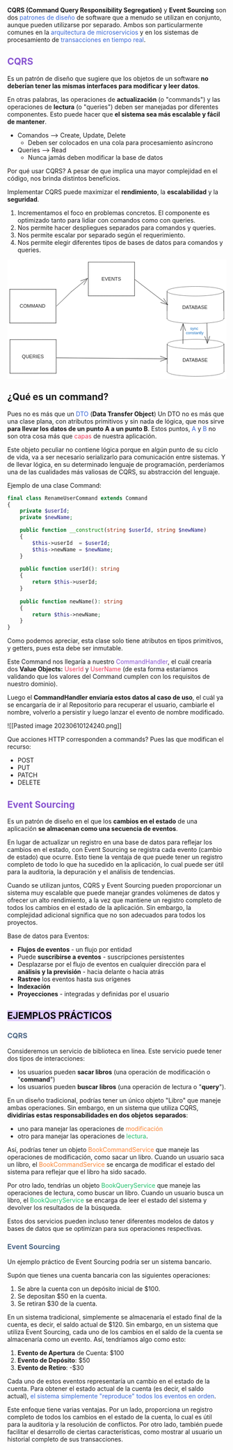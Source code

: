 **CQRS (Command Query Responsibility Segregation)** y **Event Sourcing** son dos <span style='color:#3867d6'>patrones de diseño</span> de software que a menudo se utilizan en conjunto, aunque pueden utilizarse por separado. Ambos son particularmente comunes en la <span style='color:#3867d6'>arquitectura de microservicios</span> y en los sistemas de procesamiento de <span style='color:#3867d6'>transacciones en tiempo real</span>.

## <span style='color:#8854d0'>CQRS</span> 
Es un patrón de diseño que sugiere que los objetos de un software **no deberían tener las mismas interfaces para modificar y leer datos**. 

En otras palabras, las operaciones de **actualización** (o "commands") y las operaciones de **lectura** (o "queries") deben ser manejadas por diferentes componentes. Esto puede hacer que **el sistema sea más escalable y fácil de mantener**. 

- Comandos --> Create, Update, Delete
	- Deben ser colocados en una cola para procesamiento asíncrono
- Queries --> Read
	- Nunca jamás deben modificar la base de datos

Por qué usar CQRS?
A pesar de que implica una mayor complejidad en el código, nos brinda distintos beneficios.

Implementar CQRS puede maximizar el **rendimiento**, la **escalabilidad** y la 
**seguridad**.
1. Incrementamos el foco en problemas concretos. El componente es optimizado tanto para lidiar con comandos como con queries.
2. Nos permite hacer despliegues separados para comandos y queries.
3. Nos permite escalar por separado según el requerimiento.
4. Nos permite elegir diferentes tipos de bases de datos para comandos y queries.
<svg version="1.1" xmlns="http://www.w3.org/2000/svg" viewBox="0 0 900.2839717741012 487.8536787767795" width="900.2839717741012" height="487.8536787767795">
  <!-- svg-source:excalidraw -->
  
  <defs>
    <style class="style-fonts">
      @font-face {
        font-family: "Virgil";
        src: url("https://excalidraw.com/Virgil.woff2");
      }
      @font-face {
        font-family: "Cascadia";
        src: url("https://excalidraw.com/Cascadia.woff2");
      }
    </style>
  </defs>
  <rect x="0" y="0" width="900.2839717741012" height="487.8536787767795" fill="#ffffff"></rect><g stroke-linecap="round" transform="translate(10 121.43406933410057) rotate(0 95 69)"><path d="M0 0 C69.58 0, 139.16 0, 190 0 M0 0 C75.42 0, 150.83 0, 190 0 M190 0 C190 27.96, 190 55.93, 190 138 M190 0 C190 37.53, 190 75.06, 190 138 M190 138 C149.01 138, 108.02 138, 0 138 M190 138 C124.58 138, 59.17 138, 0 138 M0 138 C0 109.41, 0 80.82, 0 0 M0 138 C0 86.33, 0 34.67, 0 0" stroke="#1e1e1e" stroke-width="1" fill="none"></path></g><g transform="translate(51 178.43406933410057) rotate(0 52.7734375 11.5)"><text x="0" y="0" font-family="Helvetica, Segoe UI Emoji" font-size="20px" fill="#1e1e1e" text-anchor="start" style="white-space: pre;" direction="ltr" dominant-baseline="text-before-edge">COMMAND</text></g><g stroke-linecap="round" transform="translate(11 327.43406933410057) rotate(0 95 69)"><path d="M0 0 C49.73 0, 99.47 0, 190 0 M0 0 C70.87 0, 141.74 0, 190 0 M190 0 C190 38.31, 190 76.61, 190 138 M190 0 C190 41.91, 190 83.82, 190 138 M190 138 C149.23 138, 108.45 138, 0 138 M190 138 C114.51 138, 39.03 138, 0 138 M0 138 C0 89.82, 0 41.64, 0 0 M0 138 C0 104.07, 0 70.15, 0 0" stroke="#1e1e1e" stroke-width="1" fill="none"></path></g><g transform="translate(60 386.43406933410057) rotate(0 45.009765625 11.5)"><text x="0" y="0" font-family="Helvetica, Segoe UI Emoji" font-size="20px" fill="#1e1e1e" text-anchor="start" style="white-space: pre;" direction="ltr" dominant-baseline="text-before-edge">QUERIES</text></g><g stroke-linecap="round" transform="translate(656.497663210658 109.72024177860891) rotate(0 116.5 19.5)"><path d="M233 19.5 C233 20.18, 232.79 20.86, 232.36 21.54 C231.94 22.21, 231.3 22.89, 230.45 23.55 C229.61 24.22, 228.55 24.88, 227.3 25.53 C226.04 26.17, 224.58 26.81, 222.93 27.43 C221.28 28.05, 219.42 28.66, 217.39 29.25 C215.36 29.84, 213.14 30.41, 210.75 30.96 C208.36 31.51, 205.79 32.04, 203.08 32.55 C200.36 33.05, 197.47 33.54, 194.45 33.99 C191.44 34.45, 188.26 34.88, 184.98 35.28 C181.69 35.68, 178.27 36.05, 174.75 36.39 C171.23 36.73, 167.59 37.04, 163.88 37.31 C160.18 37.59, 156.36 37.84, 152.5 38.05 C148.64 38.26, 144.69 38.43, 140.72 38.57 C136.75 38.72, 132.71 38.82, 128.68 38.89 C124.64 38.96, 120.56 39, 116.5 39 C112.44 39, 108.36 38.96, 104.32 38.89 C100.29 38.82, 96.25 38.72, 92.28 38.57 C88.31 38.43, 84.36 38.26, 80.5 38.05 C76.64 37.84, 72.82 37.59, 69.12 37.31 C65.41 37.04, 61.77 36.73, 58.25 36.39 C54.73 36.05, 51.31 35.68, 48.02 35.28 C44.74 34.88, 41.56 34.45, 38.55 33.99 C35.53 33.54, 32.64 33.05, 29.92 32.55 C27.21 32.04, 24.64 31.51, 22.25 30.96 C19.86 30.41, 17.64 29.84, 15.61 29.25 C13.58 28.66, 11.72 28.05, 10.07 27.43 C8.42 26.81, 6.96 26.17, 5.7 25.53 C4.45 24.88, 3.39 24.22, 2.55 23.55 C1.7 22.89, 1.06 22.21, 0.64 21.54 C0.21 20.86, 0 20.18, 0 19.5 C0 18.82, 0.21 18.14, 0.64 17.46 C1.06 16.79, 1.7 16.11, 2.55 15.45 C3.39 14.78, 4.45 14.12, 5.7 13.47 C6.96 12.83, 8.42 12.19, 10.07 11.57 C11.72 10.95, 13.58 10.34, 15.61 9.75 C17.64 9.16, 19.86 8.59, 22.25 8.04 C24.64 7.49, 27.21 6.96, 29.92 6.45 C32.64 5.95, 35.53 5.46, 38.55 5.01 C41.56 4.55, 44.74 4.12, 48.02 3.72 C51.31 3.32, 54.73 2.95, 58.25 2.61 C61.77 2.27, 65.41 1.96, 69.12 1.69 C72.82 1.41, 76.64 1.16, 80.5 0.95 C84.36 0.74, 88.31 0.57, 92.28 0.43 C96.25 0.28, 100.29 0.18, 104.32 0.11 C108.36 0.04, 112.44 0, 116.5 0 C120.56 0, 124.64 0.04, 128.68 0.11 C132.71 0.18, 136.75 0.28, 140.72 0.43 C144.69 0.57, 148.64 0.74, 152.5 0.95 C156.36 1.16, 160.18 1.41, 163.88 1.69 C167.59 1.96, 171.23 2.27, 174.75 2.61 C178.27 2.95, 181.69 3.32, 184.98 3.72 C188.26 4.12, 191.44 4.55, 194.45 5.01 C197.47 5.46, 200.36 5.95, 203.08 6.45 C205.79 6.96, 208.36 7.49, 210.75 8.04 C213.14 8.59, 215.36 9.16, 217.39 9.75 C219.42 10.34, 221.28 10.95, 222.93 11.57 C224.58 12.19, 226.04 12.83, 227.3 13.47 C228.55 14.12, 229.61 14.78, 230.45 15.45 C231.3 16.11, 231.94 16.79, 232.36 17.46 C232.79 18.14, 232.89 19.16, 233 19.5 C233.11 19.84, 233.11 19.16, 233 19.5" stroke="#1e1e1e" stroke-width="1" fill="none"></path></g><g stroke-linecap="round"><g transform="translate(656.430304969792 129.32848268401267) rotate(0 0 56.5)"><path d="M0 0 C0 39.93, 0 79.87, 0 113 M0 0 C0 38.29, 0 76.57, 0 113" stroke="#1e1e1e" stroke-width="1" fill="none"></path></g></g><mask></mask><g stroke-linecap="round"><g transform="translate(889.5745978674095 129.0224478422457) rotate(0 0 56.5)"><path d="M0 0 C0 38.38, 0 76.76, 0 113 M0 0 C0 44.24, 0 88.48, 0 113" stroke="#1e1e1e" stroke-width="1" fill="none"></path></g></g><mask></mask><g stroke-linecap="round" transform="translate(656.7123010827484 222.1904867540304) rotate(0 116.5 19.5)"><path d="M233 19.5 C233 20.18, 232.79 20.86, 232.36 21.54 C231.94 22.21, 231.3 22.89, 230.45 23.55 C229.61 24.22, 228.55 24.88, 227.3 25.53 C226.04 26.17, 224.58 26.81, 222.93 27.43 C221.28 28.05, 219.42 28.66, 217.39 29.25 C215.36 29.84, 213.14 30.41, 210.75 30.96 C208.36 31.51, 205.79 32.04, 203.08 32.55 C200.36 33.05, 197.47 33.54, 194.45 33.99 C191.44 34.45, 188.26 34.88, 184.98 35.28 C181.69 35.68, 178.27 36.05, 174.75 36.39 C171.23 36.73, 167.59 37.04, 163.88 37.31 C160.18 37.59, 156.36 37.84, 152.5 38.05 C148.64 38.26, 144.69 38.43, 140.72 38.57 C136.75 38.72, 132.71 38.82, 128.68 38.89 C124.64 38.96, 120.56 39, 116.5 39 C112.44 39, 108.36 38.96, 104.32 38.89 C100.29 38.82, 96.25 38.72, 92.28 38.57 C88.31 38.43, 84.36 38.26, 80.5 38.05 C76.64 37.84, 72.82 37.59, 69.12 37.31 C65.41 37.04, 61.77 36.73, 58.25 36.39 C54.73 36.05, 51.31 35.68, 48.02 35.28 C44.74 34.88, 41.56 34.45, 38.55 33.99 C35.53 33.54, 32.64 33.05, 29.92 32.55 C27.21 32.04, 24.64 31.51, 22.25 30.96 C19.86 30.41, 17.64 29.84, 15.61 29.25 C13.58 28.66, 11.72 28.05, 10.07 27.43 C8.42 26.81, 6.96 26.17, 5.7 25.53 C4.45 24.88, 3.39 24.22, 2.55 23.55 C1.7 22.89, 1.06 22.21, 0.64 21.54 C0.21 20.86, 0 20.18, 0 19.5 C0 18.82, 0.21 18.14, 0.64 17.46 C1.06 16.79, 1.7 16.11, 2.55 15.45 C3.39 14.78, 4.45 14.12, 5.7 13.47 C6.96 12.83, 8.42 12.19, 10.07 11.57 C11.72 10.95, 13.58 10.34, 15.61 9.75 C17.64 9.16, 19.86 8.59, 22.25 8.04 C24.64 7.49, 27.21 6.96, 29.92 6.45 C32.64 5.95, 35.53 5.46, 38.55 5.01 C41.56 4.55, 44.74 4.12, 48.02 3.72 C51.31 3.32, 54.73 2.95, 58.25 2.61 C61.77 2.27, 65.41 1.96, 69.12 1.69 C72.82 1.41, 76.64 1.16, 80.5 0.95 C84.36 0.74, 88.31 0.57, 92.28 0.43 C96.25 0.28, 100.29 0.18, 104.32 0.11 C108.36 0.04, 112.44 0, 116.5 0 C120.56 0, 124.64 0.04, 128.68 0.11 C132.71 0.18, 136.75 0.28, 140.72 0.43 C144.69 0.57, 148.64 0.74, 152.5 0.95 C156.36 1.16, 160.18 1.41, 163.88 1.69 C167.59 1.96, 171.23 2.27, 174.75 2.61 C178.27 2.95, 181.69 3.32, 184.98 3.72 C188.26 4.12, 191.44 4.55, 194.45 5.01 C197.47 5.46, 200.36 5.95, 203.08 6.45 C205.79 6.96, 208.36 7.49, 210.75 8.04 C213.14 8.59, 215.36 9.16, 217.39 9.75 C219.42 10.34, 221.28 10.95, 222.93 11.57 C224.58 12.19, 226.04 12.83, 227.3 13.47 C228.55 14.12, 229.61 14.78, 230.45 15.45 C231.3 16.11, 231.94 16.79, 232.36 17.46 C232.79 18.14, 232.89 19.16, 233 19.5 C233.11 19.84, 233.11 19.16, 233 19.5" stroke="#1e1e1e" stroke-width="1" fill="none"></path></g><g stroke-linecap="round" transform="translate(656.9130115873544 210.42233780996355) rotate(0 116.09688917863946 15.668564662606421)"><path d="M0 0 L232.19 0 L232.19 31.34 L0 31.34" stroke="none" stroke-width="0" fill="#ffffff"></path><path d="M0 0 C91.34 0, 182.68 0, 232.19 0 M0 0 C91.8 0, 183.59 0, 232.19 0 M232.19 0 C232.19 12.35, 232.19 24.7, 232.19 31.34 M232.19 0 C232.19 8.03, 232.19 16.05, 232.19 31.34 M232.19 31.34 C141.3 31.34, 50.4 31.34, 0 31.34 M232.19 31.34 C168.11 31.34, 104.02 31.34, 0 31.34 M0 31.34 C0 24.75, 0 18.17, 0 0 M0 31.34 C0 21.84, 0 12.35, 0 0" stroke="transparent" stroke-width="1" fill="none"></path></g><g stroke-linecap="round" transform="translate(657.0693339020108 326.38343380135797) rotate(0 116.5 19.5)"><path d="M233 19.5 C233 20.18, 232.79 20.86, 232.36 21.54 C231.94 22.21, 231.3 22.89, 230.45 23.55 C229.61 24.22, 228.55 24.88, 227.3 25.53 C226.04 26.17, 224.58 26.81, 222.93 27.43 C221.28 28.05, 219.42 28.66, 217.39 29.25 C215.36 29.84, 213.14 30.41, 210.75 30.96 C208.36 31.51, 205.79 32.04, 203.08 32.55 C200.36 33.05, 197.47 33.54, 194.45 33.99 C191.44 34.45, 188.26 34.88, 184.98 35.28 C181.69 35.68, 178.27 36.05, 174.75 36.39 C171.23 36.73, 167.59 37.04, 163.88 37.31 C160.18 37.59, 156.36 37.84, 152.5 38.05 C148.64 38.26, 144.69 38.43, 140.72 38.57 C136.75 38.72, 132.71 38.82, 128.68 38.89 C124.64 38.96, 120.56 39, 116.5 39 C112.44 39, 108.36 38.96, 104.32 38.89 C100.29 38.82, 96.25 38.72, 92.28 38.57 C88.31 38.43, 84.36 38.26, 80.5 38.05 C76.64 37.84, 72.82 37.59, 69.12 37.31 C65.41 37.04, 61.77 36.73, 58.25 36.39 C54.73 36.05, 51.31 35.68, 48.02 35.28 C44.74 34.88, 41.56 34.45, 38.55 33.99 C35.53 33.54, 32.64 33.05, 29.92 32.55 C27.21 32.04, 24.64 31.51, 22.25 30.96 C19.86 30.41, 17.64 29.84, 15.61 29.25 C13.58 28.66, 11.72 28.05, 10.07 27.43 C8.42 26.81, 6.96 26.17, 5.7 25.53 C4.45 24.88, 3.39 24.22, 2.55 23.55 C1.7 22.89, 1.06 22.21, 0.64 21.54 C0.21 20.86, 0 20.18, 0 19.5 C0 18.82, 0.21 18.14, 0.64 17.46 C1.06 16.79, 1.7 16.11, 2.55 15.45 C3.39 14.78, 4.45 14.12, 5.7 13.47 C6.96 12.83, 8.42 12.19, 10.07 11.57 C11.72 10.95, 13.58 10.34, 15.61 9.75 C17.64 9.16, 19.86 8.59, 22.25 8.04 C24.64 7.49, 27.21 6.96, 29.92 6.45 C32.64 5.95, 35.53 5.46, 38.55 5.01 C41.56 4.55, 44.74 4.12, 48.02 3.72 C51.31 3.32, 54.73 2.95, 58.25 2.61 C61.77 2.27, 65.41 1.96, 69.12 1.69 C72.82 1.41, 76.64 1.16, 80.5 0.95 C84.36 0.74, 88.31 0.57, 92.28 0.43 C96.25 0.28, 100.29 0.18, 104.32 0.11 C108.36 0.04, 112.44 0, 116.5 0 C120.56 0, 124.64 0.04, 128.68 0.11 C132.71 0.18, 136.75 0.28, 140.72 0.43 C144.69 0.57, 148.64 0.74, 152.5 0.95 C156.36 1.16, 160.18 1.41, 163.88 1.69 C167.59 1.96, 171.23 2.27, 174.75 2.61 C178.27 2.95, 181.69 3.32, 184.98 3.72 C188.26 4.12, 191.44 4.55, 194.45 5.01 C197.47 5.46, 200.36 5.95, 203.08 6.45 C205.79 6.96, 208.36 7.49, 210.75 8.04 C213.14 8.59, 215.36 9.16, 217.39 9.75 C219.42 10.34, 221.28 10.95, 222.93 11.57 C224.58 12.19, 226.04 12.83, 227.3 13.47 C228.55 14.12, 229.61 14.78, 230.45 15.45 C231.3 16.11, 231.94 16.79, 232.36 17.46 C232.79 18.14, 232.89 19.16, 233 19.5 C233.11 19.84, 233.11 19.16, 233 19.5" stroke="#1e1e1e" stroke-width="1" fill="none"></path></g><g stroke-linecap="round"><g transform="translate(657.0019756611449 345.9916747067617) rotate(0 0 56.49999999999999)"><path d="M0 0 C0 30.25, 0 60.51, 0 113 M0 0 C0 31.8, 0 63.59, 0 113" stroke="#1e1e1e" stroke-width="1" fill="none"></path></g></g><mask></mask><g stroke-linecap="round"><g transform="translate(890.1462685587624 345.68563986499476) rotate(0 0 56.49999999999999)"><path d="M0 0 C0 39.15, 0 78.29, 0 113 M0 0 C0 36.29, 0 72.59, 0 113" stroke="#1e1e1e" stroke-width="1" fill="none"></path></g></g><mask></mask><g stroke-linecap="round" transform="translate(657.2839717741012 438.8536787767795) rotate(0 116.5 19.5)"><path d="M233 19.5 C233 20.18, 232.79 20.86, 232.36 21.54 C231.94 22.21, 231.3 22.89, 230.45 23.55 C229.61 24.22, 228.55 24.88, 227.3 25.53 C226.04 26.17, 224.58 26.81, 222.93 27.43 C221.28 28.05, 219.42 28.66, 217.39 29.25 C215.36 29.84, 213.14 30.41, 210.75 30.96 C208.36 31.51, 205.79 32.04, 203.08 32.55 C200.36 33.05, 197.47 33.54, 194.45 33.99 C191.44 34.45, 188.26 34.88, 184.98 35.28 C181.69 35.68, 178.27 36.05, 174.75 36.39 C171.23 36.73, 167.59 37.04, 163.88 37.31 C160.18 37.59, 156.36 37.84, 152.5 38.05 C148.64 38.26, 144.69 38.43, 140.72 38.57 C136.75 38.72, 132.71 38.82, 128.68 38.89 C124.64 38.96, 120.56 39, 116.5 39 C112.44 39, 108.36 38.96, 104.32 38.89 C100.29 38.82, 96.25 38.72, 92.28 38.57 C88.31 38.43, 84.36 38.26, 80.5 38.05 C76.64 37.84, 72.82 37.59, 69.12 37.31 C65.41 37.04, 61.77 36.73, 58.25 36.39 C54.73 36.05, 51.31 35.68, 48.02 35.28 C44.74 34.88, 41.56 34.45, 38.55 33.99 C35.53 33.54, 32.64 33.05, 29.92 32.55 C27.21 32.04, 24.64 31.51, 22.25 30.96 C19.86 30.41, 17.64 29.84, 15.61 29.25 C13.58 28.66, 11.72 28.05, 10.07 27.43 C8.42 26.81, 6.96 26.17, 5.7 25.53 C4.45 24.88, 3.39 24.22, 2.55 23.55 C1.7 22.89, 1.06 22.21, 0.64 21.54 C0.21 20.86, 0 20.18, 0 19.5 C0 18.82, 0.21 18.14, 0.64 17.46 C1.06 16.79, 1.7 16.11, 2.55 15.45 C3.39 14.78, 4.45 14.12, 5.7 13.47 C6.96 12.83, 8.42 12.19, 10.07 11.57 C11.72 10.95, 13.58 10.34, 15.61 9.75 C17.64 9.16, 19.86 8.59, 22.25 8.04 C24.64 7.49, 27.21 6.96, 29.92 6.45 C32.64 5.95, 35.53 5.46, 38.55 5.01 C41.56 4.55, 44.74 4.12, 48.02 3.72 C51.31 3.32, 54.73 2.95, 58.25 2.61 C61.77 2.27, 65.41 1.96, 69.12 1.69 C72.82 1.41, 76.64 1.16, 80.5 0.95 C84.36 0.74, 88.31 0.57, 92.28 0.43 C96.25 0.28, 100.29 0.18, 104.32 0.11 C108.36 0.04, 112.44 0, 116.5 0 C120.56 0, 124.64 0.04, 128.68 0.11 C132.71 0.18, 136.75 0.28, 140.72 0.43 C144.69 0.57, 148.64 0.74, 152.5 0.95 C156.36 1.16, 160.18 1.41, 163.88 1.69 C167.59 1.96, 171.23 2.27, 174.75 2.61 C178.27 2.95, 181.69 3.32, 184.98 3.72 C188.26 4.12, 191.44 4.55, 194.45 5.01 C197.47 5.46, 200.36 5.95, 203.08 6.45 C205.79 6.96, 208.36 7.49, 210.75 8.04 C213.14 8.59, 215.36 9.16, 217.39 9.75 C219.42 10.34, 221.28 10.95, 222.93 11.57 C224.58 12.19, 226.04 12.83, 227.3 13.47 C228.55 14.12, 229.61 14.78, 230.45 15.45 C231.3 16.11, 231.94 16.79, 232.36 17.46 C232.79 18.14, 232.89 19.16, 233 19.5 C233.11 19.84, 233.11 19.16, 233 19.5" stroke="#1e1e1e" stroke-width="1" fill="none"></path></g><g stroke-linecap="round" transform="translate(657.4846822787073 427.0855298327126) rotate(0 116.09688917863946 15.668564662606428)"><path d="M0 0 L232.19 0 L232.19 31.34 L0 31.34" stroke="none" stroke-width="0" fill="#ffffff"></path><path d="M0 0 C61.75 0, 123.49 0, 232.19 0 M0 0 C55.38 0, 110.77 0, 232.19 0 M232.19 0 C232.19 12.48, 232.19 24.97, 232.19 31.34 M232.19 0 C232.19 6.46, 232.19 12.93, 232.19 31.34 M232.19 31.34 C155.32 31.34, 78.44 31.34, 0 31.34 M232.19 31.34 C180.62 31.34, 129.04 31.34, 0 31.34 M0 31.34 C0 23.85, 0 16.37, 0 0 M0 31.34 C0 22.57, 0 13.8, 0 0" stroke="transparent" stroke-width="1" fill="none"></path></g><g stroke-linecap="round" transform="translate(332.9524416812359 10) rotate(0 95 69)"><path d="M0 0 C61.19 0, 122.38 0, 190 0 M0 0 C74.28 0, 148.56 0, 190 0 M190 0 C190 45.57, 190 91.14, 190 138 M190 0 C190 46.36, 190 92.72, 190 138 M190 138 C140.23 138, 90.45 138, 0 138 M190 138 C115.19 138, 40.37 138, 0 138 M0 138 C0 89.12, 0 40.24, 0 0 M0 138 C0 102.55, 0 67.1, 0 0" stroke="#1e1e1e" stroke-width="1" fill="none"></path></g><g transform="translate(387.3658018788591 68.03179693827872) rotate(0 40.009765625 11.5)"><text x="0" y="0" font-family="Helvetica, Segoe UI Emoji" font-size="20px" fill="#1e1e1e" text-anchor="start" style="white-space: pre;" direction="ltr" dominant-baseline="text-before-edge">EVENTS</text></g><g stroke-linecap="round"><g transform="translate(202.93691645936417 189.47847114123527) rotate(0 63.45551170414058 -56.232933136189615)"><path d="M0 0 C13.16 -12.71, 26.31 -25.42, 60.88 -58.81 M0 0 C13.98 -13.51, 27.96 -27.02, 60.88 -58.81 M60.88 -58.81 C75.19 -70.44, 89.5 -82.07, 126.91 -112.47 M60.88 -58.81 C77.59 -72.39, 94.3 -85.97, 126.91 -112.47" stroke="#1e1e1e" stroke-width="1" fill="none"></path></g><g transform="translate(202.93691645936417 189.47847114123527) rotate(0 63.45551170414058 -56.232933136189615)"><path d="M111.5 -86.73 C114.83 -92.29, 118.16 -97.85, 126.91 -112.47 M111.5 -86.73 C115.04 -92.64, 118.58 -98.55, 126.91 -112.47" stroke="#1e1e1e" stroke-width="1" fill="none"></path></g><g transform="translate(202.93691645936417 189.47847114123527) rotate(0 63.45551170414058 -56.232933136189615)"><path d="M98.56 -102.65 C104.69 -104.77, 110.81 -106.89, 126.91 -112.47 M98.56 -102.65 C105.07 -104.91, 111.58 -107.16, 126.91 -112.47" stroke="#1e1e1e" stroke-width="1" fill="none"></path></g></g><mask></mask><g stroke-linecap="round"><g transform="translate(523.8257642640426 81.13979262197086) rotate(0 67.58269945725539 51.58984691393542)"><path d="M0 0 C31.25 23.86, 62.51 47.71, 135.17 103.18 M0 0 C47.97 36.62, 95.93 73.23, 135.17 103.18" stroke="#1e1e1e" stroke-width="1" fill="none"></path></g><g transform="translate(523.8257642640426 81.13979262197086) rotate(0 67.58269945725539 51.58984691393542)"><path d="M106.53 94.23 C113.15 96.3, 119.77 98.37, 135.17 103.18 M106.53 94.23 C116.69 97.41, 126.85 100.58, 135.17 103.18" stroke="#1e1e1e" stroke-width="1" fill="none"></path></g><g transform="translate(523.8257642640426 81.13979262197086) rotate(0 67.58269945725539 51.58984691393542)"><path d="M118.98 77.92 C122.72 83.76, 126.47 89.6, 135.17 103.18 M118.98 77.92 C124.73 86.88, 130.47 95.85, 135.17 103.18" stroke="#1e1e1e" stroke-width="1" fill="none"></path></g></g><mask></mask><g stroke-linecap="round"><g transform="translate(202.93691645936417 402.02864042664925) rotate(0 226.9953264213159 2.0635938765574338)"><path d="M0 0 C178.65 1.62, 357.3 3.25, 453.99 4.13 M0 0 C149.66 1.36, 299.32 2.72, 453.99 4.13" stroke="#1e1e1e" stroke-width="1" fill="none"></path></g><g transform="translate(202.93691645936417 402.02864042664925) rotate(0 226.9953264213159 2.0635938765574338)"><path d="M425.71 14.13 C436.84 10.19, 447.97 6.26, 453.99 4.13 M425.71 14.13 C435.03 10.83, 444.35 7.54, 453.99 4.13" stroke="#1e1e1e" stroke-width="1" fill="none"></path></g><g transform="translate(202.93691645936417 402.02864042664925) rotate(0 226.9953264213159 2.0635938765574338)"><path d="M425.89 -6.39 C436.95 -2.25, 448.01 1.89, 453.99 4.13 M425.89 -6.39 C435.16 -2.92, 444.42 0.54, 453.99 4.13" stroke="#1e1e1e" stroke-width="1" fill="none"></path></g></g><mask></mask><g transform="translate(718.8353855987185 184.3194864498417) rotate(0 51.865234375 11.5)"><text x="0" y="0" font-family="Helvetica, Segoe UI Emoji" font-size="20px" fill="#1e1e1e" text-anchor="start" style="white-space: pre;" direction="ltr" dominant-baseline="text-before-edge">DATABASE</text></g><g transform="translate(719.8671825369971 400.99684348837053) rotate(0 51.865234375 11.5)"><text x="0" y="0" font-family="Helvetica, Segoe UI Emoji" font-size="20px" fill="#1e1e1e" text-anchor="start" style="white-space: pre;" direction="ltr" dominant-baseline="text-before-edge">DATABASE</text></g><g stroke-linecap="round"><g transform="translate(721.7140424799715 343.5121873301763) rotate(0 0.34738668494928504 -40.6442421390671)"><path d="M0 0 C0.21 -24.47, 0.42 -48.94, 0.69 -81.29 M0 0 C0.15 -17.03, 0.29 -34.06, 0.69 -81.29" stroke="#1e1e1e" stroke-width="1" fill="none"></path></g><g transform="translate(721.7140424799715 343.5121873301763) rotate(0 0.34738668494928504 -40.6442421390671)"><path d="M10.71 -53.01 C7.7 -61.52, 4.68 -70.04, 0.69 -81.29 M10.71 -53.01 C8.62 -58.93, 6.52 -64.86, 0.69 -81.29" stroke="#1e1e1e" stroke-width="1" fill="none"></path></g><g transform="translate(721.7140424799715 343.5121873301763) rotate(0 0.34738668494928504 -40.6442421390671)"><path d="M-9.81 -53.19 C-6.65 -61.65, -3.48 -70.11, 0.69 -81.29 M-9.81 -53.19 C-7.61 -59.07, -5.41 -64.96, 0.69 -81.29" stroke="#1e1e1e" stroke-width="1" fill="none"></path></g></g><mask></mask><g stroke-linecap="round"><g transform="translate(820.3718610055702 260.1393829423464) rotate(0 0.8684667123732481 41.16532216649104)"><path d="M0 0 C0.42 20.14, 0.85 40.27, 1.74 82.33 M0 0 C0.52 24.42, 1.03 48.84, 1.74 82.33" stroke="#1e1e1e" stroke-width="1" fill="none"></path></g><g transform="translate(820.3718610055702 260.1393829423464) rotate(0 0.8684667123732481 41.16532216649104)"><path d="M-9.12 54.36 C-6.46 61.2, -3.81 68.04, 1.74 82.33 M-9.12 54.36 C-5.9 62.66, -2.68 70.95, 1.74 82.33" stroke="#1e1e1e" stroke-width="1" fill="none"></path></g><g transform="translate(820.3718610055702 260.1393829423464) rotate(0 0.8684667123732481 41.16532216649104)"><path d="M11.4 53.93 C9.04 60.88, 6.67 67.82, 1.74 82.33 M11.4 53.93 C8.53 62.35, 5.67 70.78, 1.74 82.33" stroke="#1e1e1e" stroke-width="1" fill="none"></path></g></g><mask></mask><g transform="translate(734.2199631381459 273.5557568607237) rotate(0 36.01953125 18.4)"><text x="36.01953125" y="0" font-family="Helvetica, Segoe UI Emoji" font-size="16px" fill="#1971c2" text-anchor="middle" style="white-space: pre;" direction="ltr" dominant-baseline="text-before-edge">sync </text><text x="36.01953125" y="18.4" font-family="Helvetica, Segoe UI Emoji" font-size="16px" fill="#1971c2" text-anchor="middle" style="white-space: pre;" direction="ltr" dominant-baseline="text-before-edge">constantly</text></g></svg>

## ¿Qué es un command?
Pues no es más que un <span style='color:#3867d6'>DTO</span> (**Data Transfer Object**)
Un DTO no es más que una clase plana, con atributos primitivos y sin nada de lógica, que nos sirve **para llevar los datos de un punto A a un punto B**. Estos puntos, <span style='color:#3867d6'>A</span> y <span style='color:#3867d6'>B</span> no son otra cosa más que <span style='color:#eb3b5a'>capas</span> de nuestra aplicación.

Este objeto peculiar no contiene lógica porque en algún punto de su ciclo de vida, va a ser necesario serializarlo para comunicación entre sistemas. 
Y de llevar lógica, en su determinado lenguaje de programación, perderíamos una de las cualidades más valiosas de CQRS, su abstracción del lenguaje.

Ejemplo de una clase Command:
```php
final class RenameUserCommand extends Command
{
    private $userId;
    private $newName;

	public function __construct(string $userId, string $newName)
    {
        $this->userId  = $userId;
        $this->newName = $newName;
    }
    
	public function userId(): string
    {
        return $this->userId;
    }
    
    public function newName(): string
    {
        return $this->newName;
    }
}
```

Como podemos apreciar, esta clase solo tiene atributos en tipos primitivos, y getters, pues esta debe ser inmutable.

Este Command nos llegaría a nuestro <span style='color:#8854d0'>CommandHandler</span>, el cuál crearía dos **Value Objects:** <span style='color:#eb3b5a'>UserId</span> y <span style='color:#eb3b5a'>UserName</span> (de esta forma estaríamos validando que los valores del Command cumplen con los requisitos de nuestro dominio).

Luego el **CommandHandler enviaría estos datos al caso de uso**, el cuál ya se encargaría de ir al Repositorio para recuperar el usuario, cambiarle el nombre, volverlo a persistir y luego lanzar el evento de nombre modificado.

![[Pasted image 20230610124240.png]]

Que acciones HTTP corresponden a commands?
Pues las que modifican el recurso:
- POST
- PUT
- PATCH
- DELETE







## <span style='color:#8854d0'>Event Sourcing</span>
Es un patrón de diseño en el que los **cambios en el estado** de una aplicación **se almacenan como una secuencia de eventos**. 

En lugar de actualizar un registro en una base de datos para reflejar los cambios en el estado, con Event Sourcing se registra cada evento (cambio de estado) que ocurre. Esto tiene la ventaja de que puede tener un registro completo de todo lo que ha sucedido en la aplicación, lo cual puede ser útil para la auditoria, la depuración y el análisis de tendencias.

Cuando se utilizan juntos, CQRS y Event Sourcing pueden proporcionar un sistema muy escalable que puede manejar grandes volúmenes de datos y ofrecer un alto rendimiento, a la vez que mantiene un registro completo de todos los cambios en el estado de la aplicación. Sin embargo, la complejidad adicional significa que no son adecuados para todos los proyectos.

Base de datos para Eventos:
- **Flujos de eventos** - un flujo por entidad
- Puede **suscribirse a eventos** - suscripciones persistentes
- Desplazarse por el flujo de eventos en cualquier dirección para el **análisis y la previsión** - hacia delante o hacia atrás
- **Rastree** los eventos hasta sus orígenes
- **Indexación**
- **Proyecciones** - integradas y definidas por el usuario


## <mark style="background: #D2B3FFA6;">EJEMPLOS PRÁCTICOS</mark>

### <span style='color:#4b6584'>CQRS</span>
Consideremos un servicio de biblioteca en línea. Este servicio puede tener dos tipos de interacciones: 
- los usuarios pueden **sacar libros** (una operación de modificación o "**command**")
- los usuarios pueden **buscar libros** (una operación de lectura o "**query**").

En un diseño tradicional, podrías tener un único objeto "Libro" que maneje ambas operaciones. Sin embargo, en un sistema que utiliza CQRS, **dividirías estas responsabilidades en dos objetos separados**: 
- uno para manejar las operaciones de <span style='color:#fa8231'>modificación</span>
- otro para manejar las operaciones de <span style='color:#20bf6b'>lectura</span>.

Así, podrías tener un objeto <span style='color:#fa8231'>BookCommandService</span> que maneje las operaciones de modificación, como sacar un libro. Cuando un usuario saca un libro, el <span style='color:#fa8231'>BookCommandService</span> se encarga de modificar el estado del sistema para reflejar que el libro ha sido sacado.

Por otro lado, tendrías un objeto <span style='color:#20bf6b'>BookQueryService</span> que maneje las operaciones de lectura, como buscar un libro. Cuando un usuario busca un libro, el <span style='color:#20bf6b'>BookQueryService</span> se encarga de leer el estado del sistema y devolver los resultados de la búsqueda.

Estos dos servicios pueden incluso tener diferentes modelos de datos y bases de datos que se optimizan para sus operaciones respectivas. 


### <span style='color:#4b6584'>Event Sourcing</span>
Un ejemplo práctico de Event Sourcing podría ser un sistema bancario.

Supón que tienes una cuenta bancaria con las siguientes operaciones:

1. Se abre la cuenta con un depósito inicial de $100.
2. Se depositan $50 en la cuenta.
3. Se retiran $30 de la cuenta.

En un sistema tradicional, simplemente se almacenaría el estado final de la cuenta, es decir, el saldo actual de $120. Sin embargo, en un sistema que utiliza Event Sourcing, cada uno de los cambios en el saldo de la cuenta se almacenaría como un evento. Así, tendríamos algo como esto:

1. **Evento de Apertura** de Cuenta: $100
2. **Evento de Depósito**: $50
3. **Evento de Retiro**: -$30

Cada uno de estos eventos representaría un cambio en el estado de la cuenta. Para obtener el estado actual de la cuenta (es decir, el saldo actual), <span style='color:#3867d6'>el sistema simplemente "reproduce" todos los eventos en orden</span>.

Este enfoque tiene varias ventajas. Por un lado, proporciona un registro completo de todos los cambios en el estado de la cuenta, lo cual es útil para la auditoria y la resolución de conflictos. Por otro lado, también puede facilitar el desarrollo de ciertas características, como mostrar al usuario un historial completo de sus transacciones.